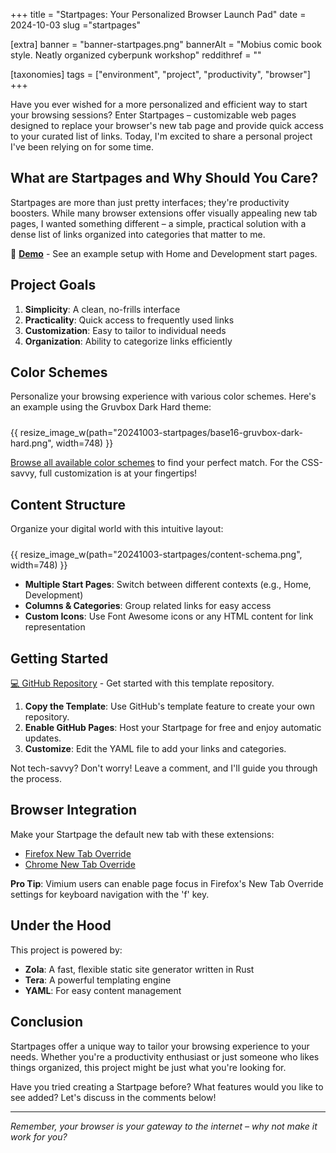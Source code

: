 +++
title = "Startpages: Your Personalized Browser Launch Pad"
date = 2024-10-03
slug ="startpages"

[extra]
banner = "banner-startpages.png"
bannerAlt = "Mobius comic book style. Neatly organized cyberpunk workshop"
reddithref = ""

[taxonomies]
tags = ["environment", "project", "productivity", "browser"]
+++

Have you ever wished for a more personalized and efficient way to start your
browsing sessions? Enter Startpages – customizable web pages designed to replace
your browser's new tab page and provide quick access to your curated list of
links. Today, I'm excited to share a personal project I've been relying on for
some time.

<!-- more -->

## What are Startpages and Why Should You Care?

Startpages are more than just pretty interfaces; they're productivity boosters.
While many browser extensions offer visually appealing new tab pages, I wanted
something different – a simple, practical solution with a dense list of links
organized into categories that matter to me.

🚀 [**Demo**](https://primamateria.github.io/startpages-template/home.html) -
See an example setup with Home and Development start pages.

## Project Goals

1. **Simplicity**: A clean, no-frills interface
2. **Practicality**: Quick access to frequently used links
3. **Customization**: Easy to tailor to individual needs
4. **Organization**: Ability to categorize links efficiently

## Color Schemes

Personalize your browsing experience with various color schemes. Here's an
example using the Gruvbox Dark Hard theme:

<div style="margin-top: 24px">
{{ resize_image_w(path="20241003-startpages/base16-gruvbox-dark-hard.png", width=748) }}
</div>

[Browse all available color schemes](https://github.com/PrimaMateria/startpages-template/blob/main/_docs/colorschemes.md)
to find your perfect match. For the CSS-savvy, full customization is at your
fingertips!

## Content Structure

Organize your digital world with this intuitive layout:

<div style="margin-top: 24px">
{{ resize_image_w(path="20241003-startpages/content-schema.png", width=748) }}
</div>

- **Multiple Start Pages**: Switch between different contexts (e.g., Home,
  Development)
- **Columns & Categories**: Group related links for easy access
- **Custom Icons**: Use Font Awesome icons or any HTML content for link
  representation

## Getting Started

[💻 GitHub Repository](https://github.com/PrimaMateria/startpages-template) -
Get started with this template repository.

1. **Copy the Template**: Use GitHub's template feature to create your own
   repository.
2. **Enable GitHub Pages**: Host your Startpage for free and enjoy automatic
   updates.
3. **Customize**: Edit the YAML file to add your links and categories.

Not tech-savvy? Don't worry! Leave a comment, and I'll guide you through the
process.

## Browser Integration

Make your Startpage the default new tab with these extensions:

- [Firefox New Tab Override](https://addons.mozilla.org/en-US/firefox/addon/new-tab-override/)
- [Chrome New Tab Override](https://chromewebstore.google.com/detail/new-tab-override/fjcmlondipcnnpmbcollgifldmajfonf)

**Pro Tip**: Vimium users can enable page focus in Firefox's New Tab Override
settings for keyboard navigation with the 'f' key.

## Under the Hood

This project is powered by:

- **Zola**: A fast, flexible static site generator written in Rust
- **Tera**: A powerful templating engine
- **YAML**: For easy content management

## Conclusion

Startpages offer a unique way to tailor your browsing experience to your needs.
Whether you're a productivity enthusiast or just someone who likes things
organized, this project might be just what you're looking for.

Have you tried creating a Startpage before? What features would you like to see
added? Let's discuss in the comments below!

---

_Remember, your browser is your gateway to the internet – why not make it work
for you?_

